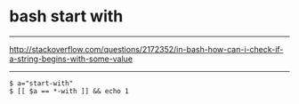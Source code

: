 # bash start with

---

http://stackoverflow.com/questions/2172352/in-bash-how-can-i-check-if-a-string-begins-with-some-value

---

```
$ a="start-with"
$ [[ $a == *-with ]] && echo 1
```
